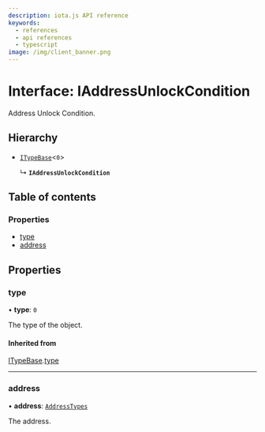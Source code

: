 ```yaml
---
description: iota.js API reference
keywords:
  - references
  - api references
  - typescript
image: /img/client_banner.png
---
```


# Interface: IAddressUnlockCondition

Address Unlock Condition.

## Hierarchy

- [`ITypeBase`](ITypeBase.md)<`0`\>

  ↳ **`IAddressUnlockCondition`**

## Table of contents

### Properties

- [type](IAddressUnlockCondition.md#type)
- [address](IAddressUnlockCondition.md#address)

## Properties

### type

• **type**: `0`

The type of the object.

#### Inherited from

[ITypeBase](ITypeBase.md).[type](ITypeBase.md#type)

---

### address

• **address**: [`AddressTypes`](../api_ref.md#addresstypes)

The address.
